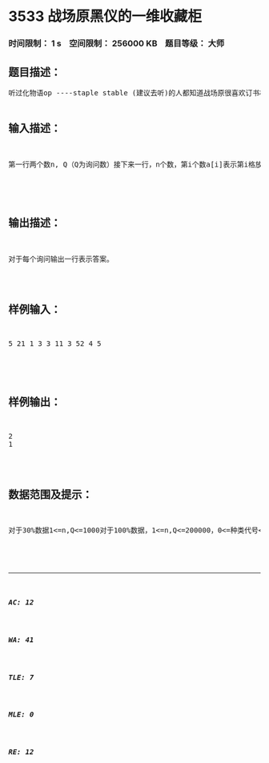 # 3533 战场原黑仪的一维收藏柜   
### 时间限制： 1 s&nbsp;&nbsp;&nbsp;&nbsp;空间限制： 256000 KB&nbsp;&nbsp;&nbsp;&nbsp;题目等级： 大师  
## 题目描述：  

<pre>
听过化物语op ----staple stable (建议去听)的人都知道战场原很喜欢订书机。事实上她喜欢所有金属物品。于是显然她们家有个收藏柜，是一维的。有一天她邀你去她家参观。当你刚进了她家门她突然把门锁上，从里面打不开，说你如果不能帮她统计出正确的数值就要和她在一起或者被温柔的订书机XXX了。这时候你想打电话给妈妈回家。发现手机被她的吸铁石吸走了。她的收藏柜每格都放置了某种刀具（0<=种类代号<=10^9，不同格放置的种类可能相同），共n格。设W(x,y)表示x~y格中所有刀具所属种类形成的集合。她会发出若干条(x,y,z)的询问（1<=x<=y<z<=n），你需要输出一个数值表示|W(x,y)∩W(y+1,z)| ，即同时出现在第x~y和第y+1~z格中的刀具种数。  

</pre>
  
  
## 输入描述：  

<pre>
第一行两个数n, Q（Q为询问数）接下来一行，n个数，第i个数a[i]表示第i格放置的刀具种类。接下来Q行，每行三个数x,y,z，表示一组询问  

</pre>
  
  
## 输出描述：  

<pre>
对于每个询问输出一行表示答案。
</pre>
  
  
## 样例输入：  

<pre>
5 21 1 3 3 11 3 52 4 5  

</pre>
  
  
## 样例输出：  

<pre>
2  
1
</pre>
  
  
## 数据范围及提示：  

<pre>
对于30%数据1<=n,Q<=1000对于100%数据，1<=n,Q<=200000，0<=种类代号<=10^9，输入都是整数  

</pre>
  
  
***  

##### AC: 12  
##### WA: 41  
##### TLE: 7  
##### MLE: 0  
##### RE: 12  
